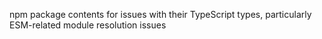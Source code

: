 npm package contents for issues with their TypeScript types, particularly ESM-related module resolution issues